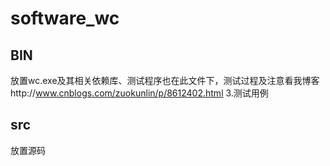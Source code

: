# software_wc
BIN
------------
放置wc.exe及其相关依赖库、测试程序也在此文件下，测试过程及注意看我博客http://www.cnblogs.com/zuokunlin/p/8612402.html 3.测试用例

src
----
放置源码

